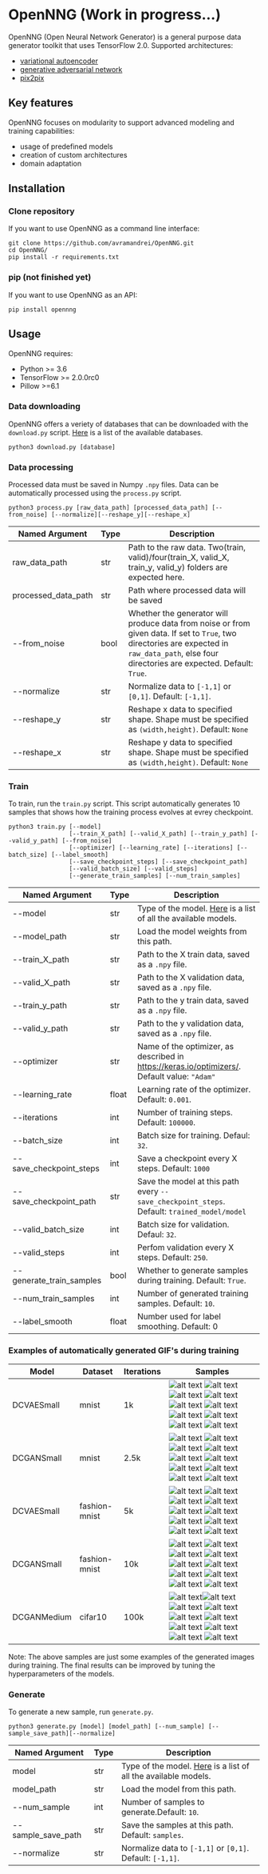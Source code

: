 # OpenNNG (Work in progress...)

OpenNNG (Open Neural Network Generator) is a general purpose data generator toolkit that uses TensorFlow 2.0. Supported architectures:

- [variational autoencoder](https://arxiv.org/abs/1312.6114)
- [generative adversarial network](https://arxiv.org/abs/1406.2661)
- [pix2pix](https://arxiv.org/pdf/1611.07004.pdf)

## Key features

OpenNNG focuses on modularity to support advanced modeling and training capabilities:

 - usage of predefined models
 - creation of custom architectures
 - domain adaptation
 
## Installation

### Clone repository

If you want to use OpenNNG as a command line interface:

```
git clone https://github.com/avramandrei/OpenNNG.git
cd OpenNNG/
pip install -r requirements.txt
```

### pip (not finished yet)

If you want to use OpenNNG as an API:

```
pip install opennng
```

## Usage

OpenNNG requires:
 - Python >= 3.6
 - TensorFlow >= 2.0.0rc0
 - Pillow >=6.1
 
### Data downloading

OpenNNG offers a veriety of databases that can be downloaded with the `download.py` script. [Here](docs/databases.md) is a list of the available databases.

```
python3 download.py [database]
```
 
### Data processing

Processed data must be saved in Numpy `.npy` files. Data can be automatically processed using the `process.py` script. 

```
python3 process.py [raw_data_path] [processed_data_path] [--from_noise] [--normalize][--reshape_y][--reshape_x]
```

|  Named Argument | Type | Description |
| -------------------- | --- | -- |
| raw_data_path | str | Path to the raw data. Two(train, valid)/four(train_X, valid_X, train_y, valid_y) folders are expected here. |
| processed_data_path | str | Path where processed data will be saved |
| --from_noise | bool | Whether the generator will produce data from noise or from given data. If set to `True`, two directories are expected in `raw_data_path`, else four directories are expected. Default: `True`. |
| --normalize | str | Normalize data to `[-1,1]` or `[0,1]`. Default: `[-1,1]`. |
| --reshape_y | str | Reshape x data to specified shape. Shape must be specified as `(width,height)`. Default: `None`|
| --reshape_x | str | Reshape y data to specified shape. Shape must be specified as `(width,height)`. Default: `None`|

### Train

To train, run the `train.py` script. This script automatically generates 10 samples that shows how the training process evolves at evrey checkpoint.

```
python3 train.py [--model] 
                 [--train_X_path] [--valid_X_path] [--train_y_path] [--valid_y_path] [--from_noise] 
                 [--optimizer] [--learning_rate] [--iterations] [--batch_size] [--label_smooth]
                 [--save_checkpoint_steps] [--save_checkpoint_path]
                 [--valid_batch_size] [--valid_steps] 
                 [--generate_train_samples] [--num_train_samples]
```

|  Named Argument | Type | Description |
| --- | --- | -- |
| --model | str | Type of the model. [Here](docs/models.md) is a list of all the available models. |
| --model_path | str | Load the model weights from this path. |
| --train_X_path | str | Path to the X train data, saved as a `.npy` file. |
| --valid_X_path | str | Path to the X validation data, saved as a `.npy` file. |
| --train_y_path | str | Path to the y train data, saved as a `.npy` file. |
| --valid_y_path | str | Path to the y validation data, saved as a `.npy` file. |
| --optimizer | str | Name of the optimizer, as described in https://keras.io/optimizers/. Default value: `"Adam"` |
| --learning_rate | float | Learning rate of the optimizer. Default: `0.001`. |
| --iterations | int | Number of training steps. Default: `100000`. |
| --batch_size | int | Batch size for training. Defaul: `32`. |
| --save_checkpoint_steps | int | Save a checkpoint every X steps. Default: `1000` |
| --save_checkpoint_path | str | Save the model at this path every `--save_checkpoint_steps`. Default: `trained_model/model` |
| --valid_batch_size | int | Batch size for validation. Defaul: `32`. |
| --valid_steps | int | Perfom validation every X steps. Default: `250`. |
| --generate_train_samples | bool | Whether to generate samples during training. Default: `True`. |
| --num_train_samples | int | Number of generated training samples. Default: `10`. |
| --label_smooth | float | Number used for label smoothing. Default: 0 |

### Examples of automatically generated GIF's during training

| Model | Dataset | Iterations | Samples |
| --- | --- | -- | -- |
| DCVAESmall | mnist | 1k | ![alt text](https://github.com/avramandrei/OpenNNG/blob/master/examples/dcvae_small_mnist_samples/train_sample_1.gif?raw=true) ![alt text](https://github.com/avramandrei/OpenNNG/blob/master/examples/dcvae_small_mnist_samples/train_sample_2.gif?raw=true) ![alt text](https://github.com/avramandrei/OpenNNG/blob/master/examples/dcvae_small_mnist_samples/train_sample_3.gif?raw=true) ![alt text](https://github.com/avramandrei/OpenNNG/blob/master/examples/dcvae_small_mnist_samples/train_sample_4.gif?raw=true) ![alt text](https://github.com/avramandrei/OpenNNG/blob/master/examples/dcvae_small_mnist_samples/train_sample_5.gif?raw=true) ![alt text](https://github.com/avramandrei/OpenNNG/blob/master/examples/dcvae_small_mnist_samples/train_sample_6.gif?raw=true) ![alt text](https://github.com/avramandrei/OpenNNG/blob/master/examples/dcvae_small_mnist_samples/train_sample_7.gif?raw=true) ![alt text](https://github.com/avramandrei/OpenNNG/blob/master/examples/dcvae_small_mnist_samples/train_sample_8.gif?raw=true) ![alt text](https://github.com/avramandrei/OpenNNG/blob/master/examples/dcvae_small_mnist_samples/train_sample_9.gif?raw=true) ![alt text](https://github.com/avramandrei/OpenNNG/blob/master/examples/dcvae_small_mnist_samples/train_sample_10.gif?raw=true) |
| DCGANSmall | mnist | 2.5k | ![alt text](https://github.com/avramandrei/OpenNNG/blob/master/examples/dcgan_small_mnist_samples/train_sample_1.gif) ![alt text](https://github.com/avramandrei/OpenNNG/blob/master/examples/dcgan_small_mnist_samples/train_sample_2.gif) ![alt text](https://github.com/avramandrei/OpenNNG/blob/master/examples/dcgan_small_mnist_samples/train_sample_3.gif) ![alt text](https://github.com/avramandrei/OpenNNG/blob/master/examples/dcgan_small_mnist_samples/train_sample_4.gif) ![alt text](https://github.com/avramandrei/OpenNNG/blob/master/examples/dcgan_small_mnist_samples/train_sample_5.gif) ![alt text](https://github.com/avramandrei/OpenNNG/blob/master/examples/dcgan_small_mnist_samples/train_sample_6.gif) ![alt text](https://github.com/avramandrei/OpenNNG/blob/master/examples/dcgan_small_mnist_samples/train_sample_7.gif) ![alt text](https://github.com/avramandrei/OpenNNG/blob/master/examples/dcgan_small_mnist_samples/train_sample_8.gif) ![alt text](https://github.com/avramandrei/OpenNNG/blob/master/examples/dcgan_small_mnist_samples/train_sample_9.gif) ![alt text](https://github.com/avramandrei/OpenNNG/blob/master/examples/dcgan_small_mnist_samples/train_sample_10.gif) |
| DCVAESmall | fashion-mnist | 5k | ![alt text](https://github.com/avramandrei/OpenNNG/blob/master/examples/dcvae_small_fashion-mnist_samples/train_sample_1.gif) ![alt text](https://github.com/avramandrei/OpenNNG/blob/master/examples/dcvae_small_fashion-mnist_samples/train_sample_2.gif) ![alt text](https://github.com/avramandrei/OpenNNG/blob/master/examples/dcvae_small_fashion-mnist_samples/train_sample_3.gif) ![alt text](https://github.com/avramandrei/OpenNNG/blob/master/examples/dcvae_small_fashion-mnist_samples/train_sample_4.gif) ![alt text](https://github.com/avramandrei/OpenNNG/blob/master/examples/dcvae_small_fashion-mnist_samples/train_sample_5.gif) ![alt text](https://github.com/avramandrei/OpenNNG/blob/master/examples/dcvae_small_fashion-mnist_samples/train_sample_6.gif) ![alt text](https://github.com/avramandrei/OpenNNG/blob/master/examples/dcvae_small_fashion-mnist_samples/train_sample_7.gif) ![alt text](https://github.com/avramandrei/OpenNNG/blob/master/examples/dcvae_small_fashion-mnist_samples/train_sample_8.gif) ![alt text](https://github.com/avramandrei/OpenNNG/blob/master/examples/dcvae_small_fashion-mnist_samples/train_sample_9.gif) ![alt text](https://github.com/avramandrei/OpenNNG/blob/master/examples/dcvae_small_fashion-mnist_samples/train_sample_10.gif) |
| DCGANSmall | fashion-mnist | 10k | ![alt text](https://github.com/avramandrei/OpenNNG/blob/master/examples/dcgan_small_fashion-mnist_samples/train_sample_1.gif) ![alt text](https://github.com/avramandrei/OpenNNG/blob/master/examples/dcgan_small_fashion-mnist_samples/train_sample_2.gif) ![alt text](https://github.com/avramandrei/OpenNNG/blob/master/examples/dcgan_small_fashion-mnist_samples/train_sample_3.gif) ![alt text](https://github.com/avramandrei/OpenNNG/blob/master/examples/dcgan_small_fashion-mnist_samples/train_sample_4.gif) ![alt text](https://github.com/avramandrei/OpenNNG/blob/master/examples/dcgan_small_fashion-mnist_samples/train_sample_5.gif) ![alt text](https://github.com/avramandrei/OpenNNG/blob/master/examples/dcgan_small_fashion-mnist_samples/train_sample_6.gif) ![alt text](https://github.com/avramandrei/OpenNNG/blob/master/examples/dcgan_small_fashion-mnist_samples/train_sample_7.gif) ![alt text](https://github.com/avramandrei/OpenNNG/blob/master/examples/dcgan_small_fashion-mnist_samples/train_sample_8.gif) ![alt text](https://github.com/avramandrei/OpenNNG/blob/master/examples/dcgan_small_fashion-mnist_samples/train_sample_9.gif) ![alt text](https://github.com/avramandrei/OpenNNG/blob/master/examples/dcgan_small_fashion-mnist_samples/train_sample_10.gif) |
| DCGANMedium | cifar10 | 100k | ![alt text](https://github.com/avramandrei/OpenNNG/blob/master/examples/dcgan_medium_cifar10_samples/train_sample_1.gif?v=50)![alt text](https://github.com/avramandrei/OpenNNG/blob/master/examples/dcgan_medium_cifar10_samples/train_sample_2.gif)  ![alt text](https://github.com/avramandrei/OpenNNG/blob/master/examples/dcgan_medium_cifar10_samples/train_sample_3.gif)  ![alt text](https://github.com/avramandrei/OpenNNG/blob/master/examples/dcgan_medium_cifar10_samples/train_sample_4.gif)  ![alt text](https://github.com/avramandrei/OpenNNG/blob/master/examples/dcgan_medium_cifar10_samples/train_sample_5.gif)  ![alt text](https://github.com/avramandrei/OpenNNG/blob/master/examples/dcgan_medium_cifar10_samples/train_sample_6.gif)  ![alt text](https://github.com/avramandrei/OpenNNG/blob/master/examples/dcgan_medium_cifar10_samples/train_sample_7.gif)  ![alt text](https://github.com/avramandrei/OpenNNG/blob/master/examples/dcgan_medium_cifar10_samples/train_sample_8.gif)  ![alt text](https://github.com/avramandrei/OpenNNG/blob/master/examples/dcgan_medium_cifar10_samples/train_sample_9.gif)  ![alt text](https://github.com/avramandrei/OpenNNG/blob/master/examples/dcgan_medium_cifar10_samples/train_sample_10.gif) |


Note: The above samples are just some examples of the generated images during training. The final results can be improved by tuning the hyperparameters of the models.


### Generate

To generate a new sample, run `generate.py`.

```
python3 generate.py [model] [model_path] [--num_sample] [--sample_save_path][--normalize]
```

|  Named Argument | Type | Description | 
| --- | --- | -- |
| model | str | Type of the model. [Here](docs/models.md) is a list of all the available models. |
| model_path | str | Load the model from this path. |
| --num_sample | int | Number of samples to generate.Default: `10`. |
| --sample_save_path | str | Save the samples at this path. Default: `samples`. |
| --normalize | str | Normalize data to `[-1,1]` or `[0,1]`. Default: `[-1,1]`. |



